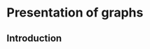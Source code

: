 # Presentation of graphs

## Introduction

<!-- 
Commented out text not shown on the page
Pick software
= see tools above. 

Pick suitable chart type for quantitative data: 
Wong, B. Points of view: Points of review (part 2). Nat Methods 8, 189 (2011). https://doi.org/10.1038/nmeth0311-189
Wong, D. The Wall Street Journal Guide to Information Graphics (W.W. Norton and Company, New York, New York, USA, 2010). (Book)

Learn about data visualization (implemented with R): 
https://clauswilke.com/dataviz/


Make figures readable and clear (“design”)
Wong, B. Design of data figures. Nat Methods 7, 665 (2010). https://doi.org/10.1038/nmeth0910-665

Wong, B. Color coding. Nat Methods 7, 573 (2010). https://www.nature.com/articles/nmeth0810-573

 -->